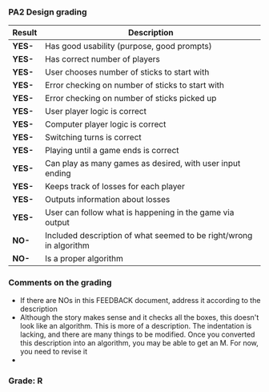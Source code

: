 ### PA2 Design grading


| Result  | Description                                      |
|---------|--------------------------------------------------|
| **YES-** | Has good usability (purpose, good prompts)      |
| **YES-** | Has correct number of players                   |
| **YES-** | User chooses number of sticks to start with     |
| **YES-** | Error checking on number of sticks to start with|
| **YES-** | Error checking on number of sticks picked up    |
| **YES-** | User player logic is correct                    |
| **YES-** | Computer player logic is correct                |
| **YES-** | Switching turns is correct                      |
| **YES-** | Playing until a game ends is correct            |
| **YES-** | Can play as many games as desired, with user input ending |
| **YES-** | Keeps track of losses for each player           |
| **YES-** | Outputs information about losses                |
| **YES-** | User can follow what is happening in the game via output |
| **NO-** | Included description of what seemed to be right/wrong in algorithm |
| **NO-** | Is a proper algorithm                           |

### Comments on the grading
- If there are NOs in this FEEDBACK document, address it according to the description
- Although the story makes sense and it checks all the boxes, this doesn't look like an algorithm. This is more of a description. The indentation is lacking, and there are many things to be modified. Once you converted this description into an algorithm, you may be able to get an M. For now, you need to revise it 
- 
### Grade: R